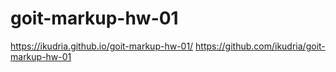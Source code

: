 # goit-markup-hw-01
https://ikudria.github.io/goit-markup-hw-01/
https://github.com/ikudria/goit-markup-hw-01
